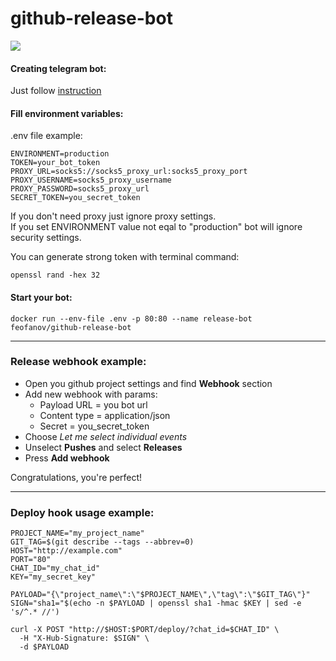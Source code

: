 # github-release-bot
![](https://github.com/Ivan-Feofanov/github-release-bot/workflows/lint-and-test/badge.svg)

#### Creating telegram bot:
Just follow [instruction](https://core.telegram.org/bots#3-how-do-i-create-a-bot)

#### Fill environment variables:
.env file example:
```shell script
ENVIRONMENT=production
TOKEN=your_bot_token
PROXY_URL=socks5://socks5_proxy_url:socks5_proxy_port
PROXY_USERNAME=socks5_proxy_username
PROXY_PASSWORD=socks5_proxy_url
SECRET_TOKEN=you_secret_token
```
If you don't need proxy just ignore proxy settings.  
If you set ENVIRONMENT value not eqal to "production" bot will ignore security settings.  

You can generate strong token with terminal command:
```shell script
openssl rand -hex 32
```
#### Start your bot:
```shell script
docker run --env-file .env -p 80:80 --name release-bot feofanov/github-release-bot
```
---
### Release webhook example:

* Open you github project settings and find **Webhook** section
* Add new webhook with params:
  * Payload URL = you bot url
  * Content type = application/json
  * Secret = you_secret_token
* Choose *Let me select individual events*
* Unselect **Pushes** and select **Releases**
* Press **Add webhook**

Congratulations, you're perfect!

---
### Deploy hook usage example:
```shell script
PROJECT_NAME="my_project_name"
GIT_TAG=$(git describe --tags --abbrev=0)
HOST="http://example.com"
PORT="80"
CHAT_ID="my_chat_id"
KEY="my_secret_key"

PAYLOAD="{\"project_name\":\"$PROJECT_NAME\",\"tag\":\"$GIT_TAG\"}"
SIGN="sha1="$(echo -n $PAYLOAD | openssl sha1 -hmac $KEY | sed -e 's/^.* //')

curl -X POST "http://$HOST:$PORT/deploy/?chat_id=$CHAT_ID" \
  -H "X-Hub-Signature: $SIGN" \
  -d $PAYLOAD
```
